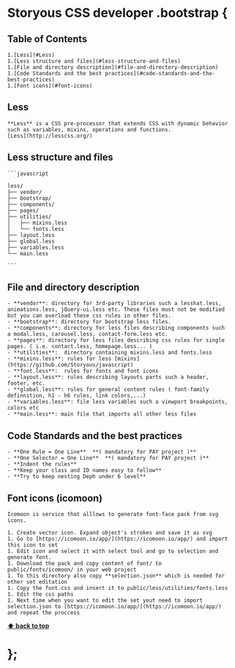 # Storyous CSS developer .bootstrap {

## Table of Contents

    1.[Less](#Less)
    1.[Less structure and files](#less-structure-and-files)
    1.[File and directory description](#file-and-directory-description)
    1.[Code Standards and the best practices](#code-standards-and-the-best-practices)
    1.[Font icons](#font-icons)


## Less

    **Less** is a CSS pre-processor that extends CSS with dynamic behavior such as variables, mixins, operations and functions.
    [Less](http://lesscss.org/)


## Less structure and files

    ```javascript

    less/
    ├── vendor/
    ├── bootstrap/
    ├── components/
    ├── pages/
    ├── utilities/
    │   ├── mixins.less 
    │   └── fonts.less 
    ├── layout.less
    ├── global.less
    ├── variables.less
    └── main.less

    ```

## File and directory description

    - **vendor**: directory for 3rd-party libraries such a lesshat.less, animations.less, jQuery-ui.less etc. These files must not be modified but you can overload these css rules in other files.
    - **bootstrap**: directory for bootstrap less files.
    - **components**: directory for less files describing components such a modal.less, carousel.less, contact-form.less etc.
    - **pages**: directory for less files describing css rules for single pages. ( i.e. contact.less, homepage.less... )
    - **utilities**:  directory containing mixins.less and fonts.less
    - **mixins.less**: rules for less [mixins](https://github.com/Storyous/javascript)
    - **font.less**:  rules for fonts and font icons
    - **layout.less**: rules describing layouts parts such a header, footer, etc.
    - **global.less**: rules for general content rules ( font-family definnition, h1 - h6 rules, link colors,...) 
    - **variables.less**: file less variables such a viewport breakpoints, colors etc
    - **main.less**: main file that imports all other less files



## Code Standards and the best practices

    - **One Rule = One Line**  **( mandatory for PAY project )**
    - **One Selector = One Line**  **( mandatory for PAY project )**
    - **Indent the rules**
    - **Keep your class and ID names easy to follow**
    - **Try to keep nesting Deph under 6 level**



## Font icons (icomoon)

    Icomoon is service that alllows to generate font-face pack from svg icons.

    1. Create vector icon. Expand object's strokes and save it as svg
    1. Go to [https://icomoon.io/app/](https://icomoon.io/app/) and import this icon to set
    1. Edit icon and select it with select tool and go to selection and generate font.
    1. Download the pack and copy content of font/ to public/fonts/icomoon/ in your web project
    1. To this directory also copy **selection.json** which is needed for other set editation
    1. Copy the font.css and insert it to public/less/utilities/fonts.less
    1. Edit the css paths
    1. Next time when you want to edit the set yout need to import selection.json to [https://icomoon.io/app/](https://icomoon.io/app/) and repeat the proccess




**[⬆ back to top](#table-of-contents)**




# };
